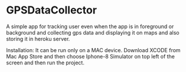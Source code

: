 # GPSDataCollector
A simple app for tracking user even when the app is in foreground or background and collecting gps data and displaying it on maps and also storing it in heroku server.

Installation: It can be run only on a MAC device. Download XCODE from Mac App Store and then choose Iphone-8 Simulator on top left of the screen and then run the project.
